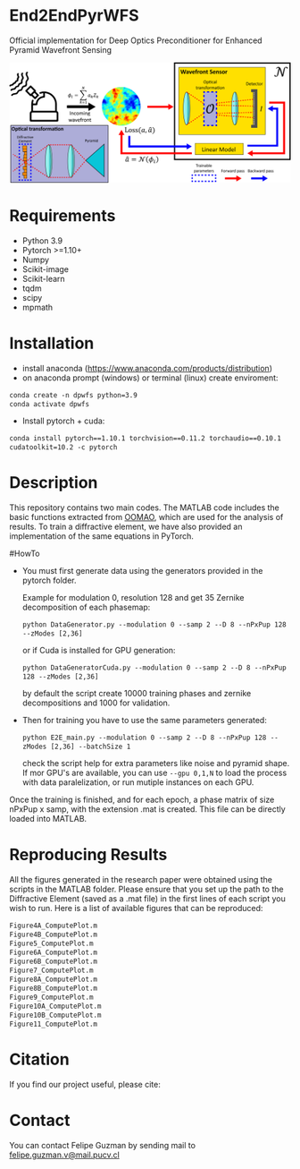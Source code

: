 # End2EndPyrWFS
Official implementation for Deep Optics Preconditioner for Enhanced Pyramid Wavefront Sensing

![ ](end2end_scheme.png)

# Requirements

* Python 3.9
* Pytorch >=1.10+
* Numpy
* Scikit-image
* Scikit-learn
* tqdm
* scipy
* mpmath

# Installation
- install anaconda (https://www.anaconda.com/products/distribution)
- on anaconda prompt (windows) or terminal (linux) create enviroment:
```
conda create -n dpwfs python=3.9
conda activate dpwfs
```
- Install pytorch + cuda:
```
conda install pytorch==1.10.1 torchvision==0.11.2 torchaudio==0.10.1 cudatoolkit=10.2 -c pytorch
```

# Description
This repository contains two main codes. The MATLAB code includes the basic functions extracted from [OOMAO](https://github.com/rconan/OOMAO), which are used for the analysis of results.
To train a diffractive element, we have also provided an implementation of the same equations in PyTorch.

#HowTo

- You must first generate data using the generators provided in the pytorch folder.

  Example for modulation 0, resolution 128 and get 35 Zernike decomposition of each phasemap:

  ```
  python DataGenerator.py --modulation 0 --samp 2 --D 8 --nPxPup 128 --zModes [2,36]

  ```

  or if Cuda is installed for GPU generation:

  ```
  python DataGeneratorCuda.py --modulation 0 --samp 2 --D 8 --nPxPup 128 --zModes [2,36]

  ```
  by default the script create 10000 training phases and zernike decompositions and 1000 for validation. 
  
- Then for training you have to use the same parameters generated:

  ```
  python E2E_main.py --modulation 0 --samp 2 --D 8 --nPxPup 128 --zModes [2,36] --batchSize 1

  ```
  
  check the script help for extra parameters like noise and pyramid shape. If mor GPU's are available, you can use ``` --gpu 0,1,N ``` to load the process with data paralelization, or run mutiple instances on each GPU.
  
Once the training is finished, and for each epoch, a phase matrix of size nPxPup x samp, with the extension .mat is created. This file can be directly loaded into MATLAB.

# Reproducing Results
All the figures generated in the research paper were obtained using the scripts in the MATLAB folder. Please ensure that you set up the path to the Diffractive Element (saved as a .mat file) in the first lines of each script you wish to run. Here is a list of available figures that can be reproduced:

```
Figure4A_ComputePlot.m
Figure4B_ComputePlot.m
Figure5_ComputePlot.m
Figure6A_ComputePlot.m
Figure6B_ComputePlot.m
Figure7_ComputePlot.m
Figure8A_ComputePlot.m
Figure8B_ComputePlot.m
Figure9_ComputePlot.m
Figure10A_ComputePlot.m
Figure10B_ComputePlot.m
Figure11_ComputePlot.m

```


# Citation
If you find our project useful, please cite:

# Contact
You can contact Felipe Guzman by sending mail to felipe.guzman.v@mail.pucv.cl

